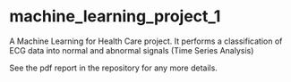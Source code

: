 # machine_learning_project_1
A Machine Learning for Health Care project. It performs a classification of ECG data into normal and abnormal signals (Time Series Analysis)

See the pdf report in the repository for any more details.
